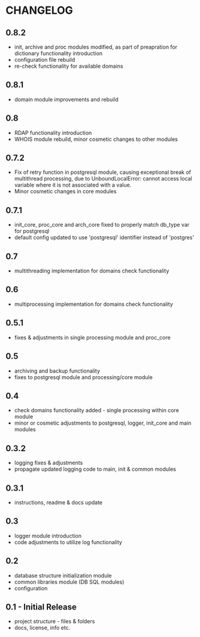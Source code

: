 # CHANGELOG


## 0.8.2
* init, archive and proc modules modified, as part of preapration for dictionary functionality introduction
* configuration file rebuild
* re-check functionality for available domains


## 0.8.1
* domain module improvements and rebuild


## 0.8
* RDAP functionality introduction
* WHOIS module rebuild, minor cosmetic changes to other modules


## 0.7.2
* Fix of retry function in postgresql module, causing exceptional break of multithread processing, due to UnboundLocalError: cannot access local variable where it is not associated with a value. 
* Minor cosmetic changes in core modules


## 0.7.1
* init_core, proc_core and arch_core fixed to properly match db_type var for postgresql
* default config updated to use 'postgresql' identifier instead of 'postgres'


## 0.7
* multithreading implementation for domains check functionality


## 0.6
* multiprocessing implementation for domains check functionality


## 0.5.1
* fixes & adjustments in single processing module and proc_core


## 0.5
* archiving and backup functionality
* fixes to postgresql module and processing/core module 


## 0.4
* check domains functionality added - single processing within core module
* minor or cosmetic adjustments to postgresql, logger, init_core and main modules


## 0.3.2
* logging fixes & adjustments
* propagate updated logging code to main, init & common modules


## 0.3.1
* instructions, readme & docs update


## 0.3
* logger module introduction
* code adjustments to utilize log functionality


## 0.2
* database structure initialization module
* common libraries module (DB SQL modules)
* configuration


## 0.1 - Initial Release
* project structure - files & folders 
* docs, license, info etc.

